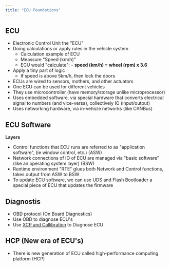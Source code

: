 ```yaml
---
title: "ECU Foundations"
---
```


## ECU

- Electronic Control Unit the "ECU"
- Doing calculations or apply rules in the vehicle system
	- Calculation example of ECU
	- Meassure "Speed (km/h)"
	- ECU would "calculate": 
			- **speed (km/h) = wheel (rpm) x 3.6**
- Apply a tiny part of logic
	- If speed is above 5km/h, then lock the doors
- ECUs are wired to sensors, mothers, and other actuators
- One ECU can be used for different vehicles
- They use microcontroller (have memory/storage unlike microprocessor)
- Uses embedded software, via special hardware that converts electrical signal to numbers (and vice-versa), collectively IO (input/output)
- Uses networking hardware, via in-vehicle networks (like CANBus)

## ECU Software

**Layers**
- Control functions that ECU runs are referred to as "application software", (ie window control, etc.) (ASW)
- Network connections of IO of ECU are managed via "basic software" (like an operating system layer) (BSW)
- Runtime environment "RTE" glues both Network and Control functions, takes output from ASW to BSW
- To update ECU software, we can use UDS and Flash Bootloader a special piece of ECU that updates the firmware


## Diagnostis

- OBD protocol (On Board Diagnostics)
- Use OBD to diagnose ECU's
- Use [XCP and Callibration](/ecu-calibration) to Diagnose ECU


## HCP (New era of ECU's)

- There is new generation of ECU called high-performance computing platform (HCP)
